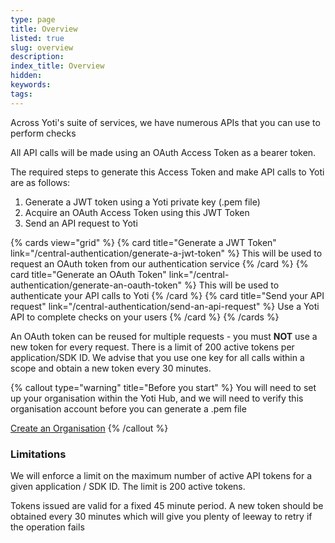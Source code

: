 ```yaml
---
type: page
title: Overview
listed: true
slug: overview
description: 
index_title: Overview
hidden: 
keywords: 
tags: 
---
```


Across Yoti's suite of services, we have numerous APIs that you can use to perform checks

All API calls will be made using an OAuth Access Token as a bearer token. 

The required steps to generate this Access Token and make API calls to Yoti are as follows:

1. Generate a JWT token using a Yoti private key (.pem file)
2. Acquire an OAuth Access Token using this JWT Token
3. Send an API request to Yoti

{% cards view="grid" %}
{% card title="Generate a JWT Token" link="/central-authentication/generate-a-jwt-token" %}
This will be used to request an OAuth token from our authentication service
{% /card %}
{% card title="Generate an OAuth Token" link="/central-authentication/generate-an-oauth-token" %}
This will be used to authenticate your API calls to Yoti
{% /card %}
{% card title="Send your API request" link="/central-authentication/send-an-api-request" %}
Use a Yoti API to complete checks on your users
{% /card %}
{% /cards %}

An OAuth token can be reused for multiple requests - you must **NOT** use a new token for every request. There is a limit of 200 active tokens per application/SDK ID. We advise that you use one key for all calls within a scope and obtain a new token every 30 minutes. 

{% callout type="warning" title="Before you start" %}
You will need to set up your organisation within the Yoti Hub, and we will need to verify this organisation account before you can generate a .pem file 

[Create an Organisation](/central-authentication/getting-started)
{% /callout %}

### Limitations

We will enforce a limit on the maximum number of active API tokens for a given application / SDK ID. The limit is 200 active tokens.

Tokens issued are valid for a fixed 45 minute period. A new token should be obtained every 30 minutes which will give you plenty of leeway to retry if the operation fails